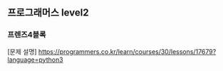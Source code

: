 ## 프로그래머스 level2
### 프렌즈4블록
[문제 설명] https://programmers.co.kr/learn/courses/30/lessons/17679?language=python3
